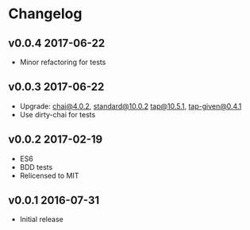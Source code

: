 # Changelog

## v0.0.4 2017-06-22

  * Minor refactoring for tests

## v0.0.3 2017-06-22

  * Upgrade: chai@4.0.2, standard@10.0.2 tap@10.5.1, tap-given@0.4.1
  * Use dirty-chai for tests

## v0.0.2 2017-02-19

  * ES6
  * BDD tests
  * Relicensed to MIT

## v0.0.1 2016-07-31

  * Initial release
